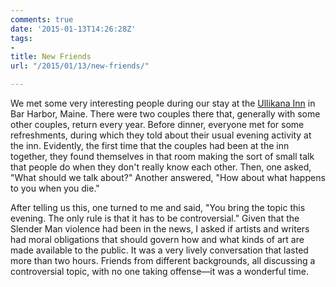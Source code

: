 ```yaml
---
comments: true
date: '2015-01-13T14:26:28Z'
tags:
- 
title: New Friends
url: "/2015/01/13/new-friends/"

---
```

We met some very interesting people during our stay at the [Ullikana Inn](http://www.ullikana.com) in Bar Harbor, Maine. There were two couples there that, generally with some other couples, return every year. Before dinner, everyone met for some refreshments, during which they told about their usual evening activity at the inn. Evidently, the first time that the couples had been at the inn together, they found themselves in that room making the sort of small talk that people do when they don't really know each other. Then, one asked, "What should we talk about?" Another answered, "How about what happens to you when you die."

After telling us this, one turned to me and said, "You bring the topic this evening. The only rule is that it has to be controversial." Given that the Slender Man violence had been in the news, I asked if artists and writers had moral obligations that should govern how and what kinds of art are made available to the public. It was a very lively conversation that lasted more than two hours. Friends from different backgrounds, all discussing a controversial topic, with no one taking offense&mdash;it was a wonderful time.
